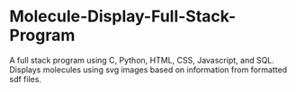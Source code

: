 # Molecule-Display-Full-Stack-Program
A full stack program using C, Python, HTML, CSS, Javascript, and SQL. Displays molecules using svg images based on information from formatted sdf files.
